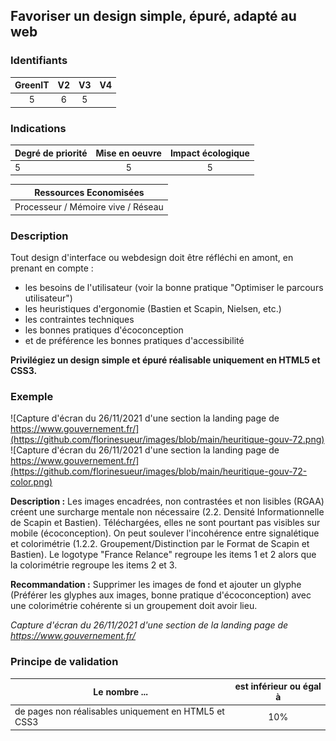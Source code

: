 ## Favoriser un design simple, épuré, adapté au web

### Identifiants

| GreenIT |  V2  |  V3  |  V4  |
|:-------:|:----:|:----:|:----:|
|  5    | 6  | 5  |      |

### Indications

| Degré de priorité |      Mise en oeuvre       |  Impact écologique    | 
|-------------------|:-------------------------:|:---------------------:|
| 5       | 5                  | 5                  | 


|Ressources Economisées                                      |
|:----------------------------------------------------------:|
| Processeur / Mémoire vive / Réseau   |

### Description

Tout design d'interface ou webdesign doit être réfléchi en amont, en prenant en compte :
- les besoins de l'utilisateur (voir la bonne pratique "Optimiser le parcours utilisateur")
- les heuristiques d'ergonomie (Bastien et Scapin, Nielsen, etc.)
- les contraintes techniques
- les bonnes pratiques d'écoconception
- et de préférence les bonnes pratiques d'accessibilité

**Privilégiez un design simple et épuré réalisable uniquement en HTML5 et CSS3.**

### Exemple

![Capture d'écran du 26/11/2021 d'une section la landing page de https://www.gouvernement.fr/](https://github.com/florinesueur/images/blob/main/heuritique-gouv-72.png)
![Capture d'écran du 26/11/2021 d'une section la landing page de https://www.gouvernement.fr/](https://github.com/florinesueur/images/blob/main/heuritique-gouv-72-color.png)

**Description :** Les images encadrées, non contrastées et non lisibles (RGAA) créent une surcharge mentale non nécessaire (2.2. Densité Informationnelle de Scapin et Bastien). Téléchargées, elles ne sont pourtant pas visibles sur mobile (écoconception). On peut soulever l'incohérence entre signalétique et colorimétrie (1.2.2. Groupement/Distinction par le Format de Scapin et Bastien). Le logotype "France Relance" regroupe les items 1 et 2 alors que la colorimétrie regroupe les items 2 et 3.

**Recommandation :** Supprimer les images de fond et ajouter un glyphe (Préférer les glyphes aux images, bonne pratique d'écoconception) avec une colorimétrie cohérente si un groupement doit avoir lieu.

*Capture d'écran du 26/11/2021 d'une section de la landing page de https://www.gouvernement.fr/*


### Principe de validation

| Le nombre ...     | est inférieur ou égal à   |  
|-------------------|:-------------------------:|
|  de pages non réalisables uniquement en HTML5 et CSS3 |  10% |
